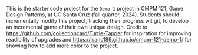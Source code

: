 This is the starter code project for the `Demo 1` project in CMPM 121, Game Design Patterns, at UC Santa Cruz (fall quarter, 2024). Students should incrementally modify this project, tracking their progress wit git, to develop an incremental game of their own unique design.
Credit to https://github.com/collectioncard/Turtle-Tapper for inspiration for improving readibility of upgrades and https://jsanc189.github.io/cmpm-121-demo-1/ for showing how to add more color to the project.
